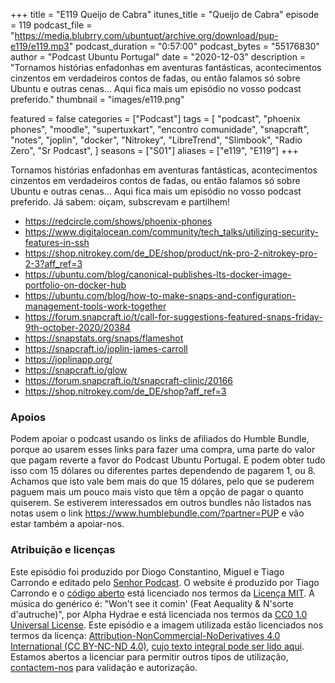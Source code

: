+++
title = "E119 Queijo de Cabra"
itunes_title = "Queijo de Cabra"
episode = 119
podcast_file = "https://media.blubrry.com/ubuntupt/archive.org/download/pup-e119/e119.mp3"
podcast_duration = "0:57:00"
podcast_bytes = "55176830"
author = "Podcast Ubuntu Portugal"
date = "2020-12-03"
description = "Tornamos histórias enfadonhas em aventuras fantásticas, acontecimentos cinzentos em verdadeiros contos de fadas, ou então falamos só sobre Ubuntu e outras cenas… Aqui fica mais um episódio no vosso podcast preferido."
thumbnail = "images/e119.png"

featured = false
categories = ["Podcast"]
tags = [
  "podcast",
  "phoenix phones",
  "moodle",
  "supertuxkart",
  "encontro comunidade",
  "snapcraft",
  "notes",
  "joplin",
  "docker",
  "Nitrokey",
  "LibreTrend",
  "Slimbook",
  "Radio Zero",
  "Sr Podcast",
]
seasons = ["S01"]
aliases = ["e119", "E119"]
+++

Tornamos histórias enfadonhas em aventuras fantásticas, acontecimentos cinzentos em verdadeiros contos de fadas, ou então falamos só sobre Ubuntu e outras cenas… Aqui fica mais um episódio no vosso podcast preferido.
Já sabem: oiçam, subscrevam e partilhem!

* https://redcircle.com/shows/phoenix-phones
* https://www.digitalocean.com/community/tech_talks/utilizing-security-features-in-ssh
* https://shop.nitrokey.com/de_DE/shop/product/nk-pro-2-nitrokey-pro-2-3?aff_ref=3
* https://ubuntu.com/blog/canonical-publishes-lts-docker-image-portfolio-on-docker-hub
* https://ubuntu.com/blog/how-to-make-snaps-and-configuration-management-tools-work-together
* https://forum.snapcraft.io/t/call-for-suggestions-featured-snaps-friday-9th-october-2020/20384
* https://snapstats.org/snaps/flameshot
* https://snapcraft.io/joplin-james-carroll
* https://joplinapp.org/
* https://snapcraft.io/glow
* https://forum.snapcraft.io/t/snapcraft-clinic/20166
* https://shop.nitrokey.com/de_DE/shop?aff_ref=3



### Apoios
Podem apoiar o podcast usando os links de afiliados do Humble Bundle, porque ao usarem esses links para fazer uma compra, uma parte do valor que pagam reverte a favor do Podcast Ubuntu Portugal.
E podem obter tudo isso com 15 dólares ou diferentes partes dependendo de pagarem 1, ou 8.
Achamos que isto vale bem mais do que 15 dólares, pelo que se puderem paguem mais um pouco mais visto que têm a opção de pagar o quanto quiserem.
Se estiverem interessados em outros bundles não listados nas notas usem o link https://www.humblebundle.com/?partner=PUP e vão estar também a apoiar-nos.

### Atribuição e licenças
Este episódio foi produzido por Diogo Constantino, Miguel e Tiago Carrondo e editado pelo [Senhor Podcast](https://senhorpodcast.pt/).
O website é produzido por Tiago Carrondo e o [código aberto](https://gitlab.com/podcastubuntuportugal/website) está licenciado nos termos da [Licença MIT](https://gitlab.com/podcastubuntuportugal/website/main/LICENSE).
A música do genérico é: "Won't see it comin' (Feat Aequality & N'sorte d'autruche)", por Alpha Hydrae e está licenciada nos termos da [CC0 1.0 Universal License](https://creativecommons.org/publicdomain/zero/1.0/).
Este episódio e a imagem utilizada estão licenciados nos termos da licença: [Attribution-NonCommercial-NoDerivatives 4.0 International (CC BY-NC-ND 4.0)](https://creativecommons.org/licenses/by-nc-nd/4.0/), [cujo texto integral pode ser lido aqui](https://creativecommons.org/licenses/by-nc-nd/4.0/legalcode). Estamos abertos a licenciar para permitir outros tipos de utilização, [contactem-nos](https://podcastubuntuportugal.org/contactos) para validação e autorização.

